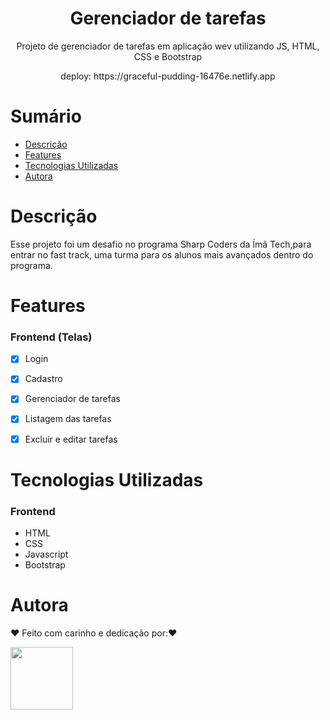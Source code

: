 <h1 align="center"> Gerenciador de tarefas </h1>

<p align="center">Projeto de gerenciador de tarefas em aplicação wev utilizando JS, HTML, CSS e Bootstrap</p>


<p align="center">deploy: https://graceful-pudding-16476e.netlify.app</p>

# Sumário

- [Descrição](#Descrição)
- [Features](#Features)
- [Tecnologias Utilizadas](#Tecnologias-Utilizadas)
- [Autora](#Autora)

# Descrição

Esse projeto foi um desafio no programa Sharp Coders da Ímã Tech,para entrar no fast track, uma turma para os alunos mais avançados dentro do programa. 

# Features

### Frontend (Telas)

- [x] Login
- [x] Cadastro
- [x] Gerenciador de tarefas
- [x] Listagem das tarefas
- [x] Excluir e editar tarefas



# Tecnologias Utilizadas

### Frontend

- HTML
- CSS
- Javascript
- Bootstrap



# Autora

❤️ Feito com carinho e dedicação por:❤️ 


<div ><img src="https://avatars.githubusercontent.com/u/105972020?v=4" width="100px;" alt=""/></div>
